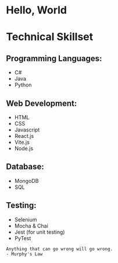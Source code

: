 # Hello, World

# Technical Skillset
## Programming Languages:
- C#
- Java
- Python

## Web Development:
- HTML
- CSS
- Javascript
- React.js
- Vite.js
- Node.js

## Database:
- MongoDB
- SQL

## Testing:
- Selenium
- Mocha & Chai
- Jest (for unit testing)
- PyTest


```
Anything that can go wrong will go wrong.
- Murphy's Law
```
